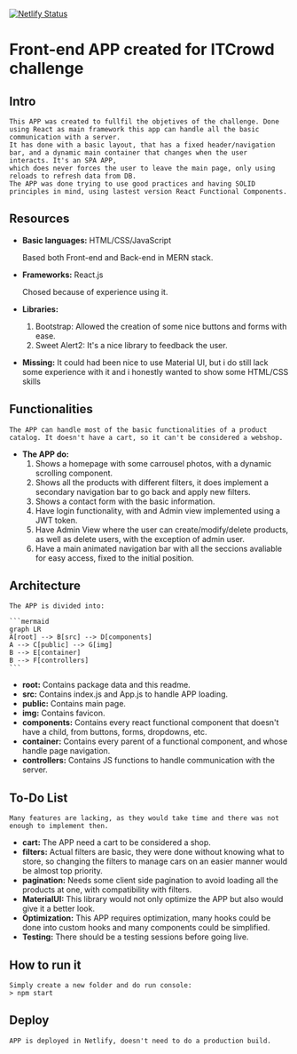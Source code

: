 [![Netlify Status](https://api.netlify.com/api/v1/badges/91450e5b-84af-4fdf-9b8a-20c917ff719d/deploy-status)](https://app.netlify.com/sites/unruffled-rosalind-21eb10/deploys)

# Front-end APP created for ITCrowd challenge

## Intro

    This APP was created to fullfil the objetives of the challenge. Done using React as main framework this app can handle all the basic communication with a server.
    It has done with a basic layout, that has a fixed header/navigation bar, and a dynamic main container that changes when the user interacts. It's an SPA APP,
    which does never forces the user to leave the main page, only using reloads to refresh data from DB.
    The APP was done trying to use good practices and having SOLID principles in mind, using lastest version React Functional Components.

## Resources

- **Basic languages:** HTML/CSS/JavaScript

    Based both Front-end and Back-end in MERN stack.

- **Frameworks:** React.js

    Chosed because of experience using it.

- **Libraries:** 
    1. Bootstrap: Allowed the creation of some nice buttons and forms with ease.
    2. Sweet Alert2: It's a nice library to feedback the user.

- **Missing:** It could had been nice to use Material UI, but i do still lack some experience with it and i honestly wanted to show some HTML/CSS skills

## Functionalities

    The APP can handle most of the basic functionalities of a product catalog. It doesn't have a cart, so it can't be considered a webshop.

- **The APP do:**
    1. Shows a homepage with some carrousel photos, with a dynamic scrolling component.
    2. Shows all the products with different filters, it does implement a secondary navigation bar to go back and apply new filters.
    3. Shows a contact form with the basic information.
    4. Have login functionality, with and Admin view implemented using a JWT token.
    5. Have Admin View where the user can create/modify/delete products, as well as delete users, with the exception of admin user.
    6. Have a main animated navigation bar with all the seccions avaliable for easy access, fixed to the initial position.

## Architecture

    The APP is divided into:

    ```mermaid
    graph LR
    A[root] --> B[src] --> D[components]
    A --> C[public] --> G[img]
    B --> E[container]
    B --> F[controllers]
    ```

- **root:** Contains package data and this readme.
- **src:** Contains index.js and App.js to handle APP loading.
- **public:** Contains main page.
- **img:** Contains favicon.
- **components:** Contains every react functional component that doesn't have a child, from buttons, forms, dropdowns, etc.
- **container:** Contains every parent of a functional component, and whose handle page navigation.
- **controllers:** Contains JS functions to handle communication with the server.

## To-Do List

    Many features are lacking, as they would take time and there was not enough to implement then.

- **cart:** The APP need a cart to be considered a shop.
- **filters:** Actual filters are basic, they were done without knowing what to store, so changing the filters to manage cars on an easier manner would be almost top priority.
- **pagination:** Needs some client side pagination to avoid loading all the products at one, with compatibility with filters. 
- **MaterialUI:** This library would not only optimize the APP but also would give it a better look.
- **Optimization:** This APP requires optimization, many hooks could be done into custom hooks and many components could be simplified.
- **Testing:** There should be a testing sessions before going live.

## How to run it

    Simply create a new folder and do run console:
    > npm start

## Deploy

    APP is deployed in Netlify, doesn't need to do a production build.
